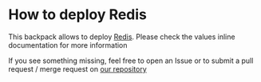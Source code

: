 # How to deploy Redis

This backpack allows to deploy [Redis](http://redis.io/).
Please check the values inline documentation for more information

If you see something missing, feel free to open an Issue or to submit a 
pull request / merge request on [our repository](http://gitlab.com/Qm64/backpack)